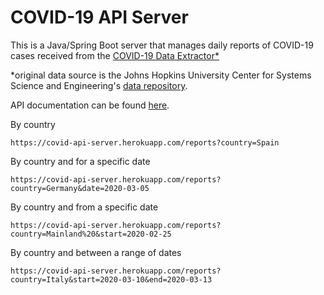 # COVID-19 API Server

This is a Java/Spring Boot server that manages daily reports of COVID-19 cases received from the [COVID-19 Data Extractor*](https://github.com/GregVes/covid-19-data-extractor)

*original data source is the Johns Hopkins University Center for Systems Science and Engineering's [data repository](https://github.com/CSSEGISandData/COVID-19).

API documentation can be found [here](https://covid-api-server.herokuapp.com/swagger-ui.html#/).

By country
```
https://covid-api-server.herokuapp.com/reports?country=Spain
```
By country and for a specific date
```
https://covid-api-server.herokuapp.com/reports?country=Germany&date=2020-03-05
```
By country and from a specific date
```
https://covid-api-server.herokuapp.com/reports?country=Mainland%20&start=2020-02-25
```
By country and between a range of dates
```
https://covid-api-server.herokuapp.com/reports?country=Italy&start=2020-03-10&end=2020-03-13
```
